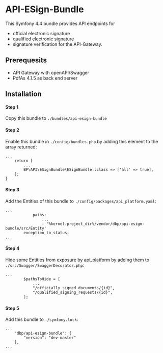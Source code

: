 # API-ESign-Bundle

This Symfony 4.4 bundle provides API endpoints for
- official electronic signature
- qualified electronic signature
- signature verification
for the API-Gateway.

## Prerequesits
- API Gateway with openAPI/Swagger
- PdfAs 4.1.5 as back end server

## Installation

#### Step 1
Copy this bundle to `./bundles/api-esign-bundle`

#### Step 2
Enable this bundle in `./config/bundles.php` by adding this element to the array returned:

```
...
    return [
        ...
        BP\API\ESignBundle\ESignBundle::class => ['all' => true],
    ];
}
```

#### Step 3
Add the Entities of this bundle to `./config/packages/api_platform.yaml`:

```
...
 	        paths:
                ...
	            - '%kernel.project_dir%/vendor/dbp/api-esign-bundle/src/Entity'
        exception_to_status:
...
```
#### Step 4
Hide some Entities from exposure by api_platform by adding them to `./src/Swagger/SwaggerDecorator.php`:

```
...
        $pathsToHide = [
            ...
            "/officially_signed_documents/{id}",
            "/qualified_signing_requests/{id}",
        ];

```

#### Step 5
Add this bundle to `./symfony.lock`:

```
...
    "dbp/api-esign-bundle": {
        "version": "dev-master"
    },
...
```